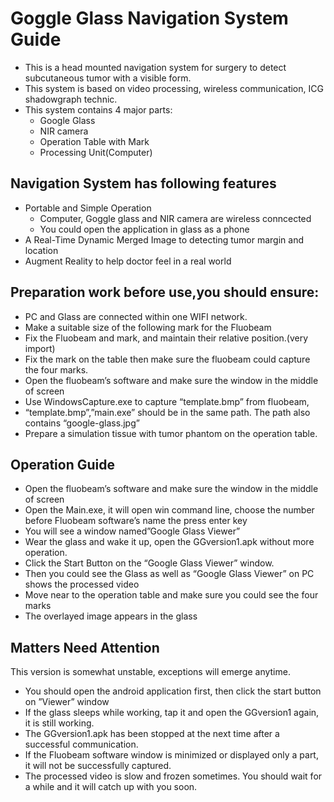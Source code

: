 Goggle Glass Navigation System Guide
===============================
* This is a head mounted navigation system for surgery to detect subcutaneous tumor with a visible form.
* This system is based on video processing, wireless communication, ICG shadowgraph technic.
* This system contains 4 major parts:
   * Google Glass
   * NIR camera
   * Operation Table with Mark
   * Processing Unit(Computer)
   
## Navigation System has following features
* Portable and Simple Operation
    *  Computer, Goggle glass and NIR camera are wireless conncected
    *  You could open the application in glass as a phone
* A Real-Time Dynamic Merged Image to detecting tumor margin and location
* Augment Reality to help doctor feel in a real world

## Preparation work before use,you should ensure:
* PC and Glass are connected within one WIFI network.
* Make a suitable size of the following mark for the Fluobeam 
* Fix the Fluobeam and mark, and maintain their relative position.(very import)
* Fix the mark on the table then make sure the fluobeam could capture the four marks.
* Open the fluobeam’s software and make sure the window in the middle of screen
* Use WindowsCapture.exe to capture “template.bmp” from fluobeam, 
* “template.bmp”,”main.exe” should be in the same path. The path also contains “google-glass.jpg”
* Prepare a simulation tissue with tumor phantom on the operation table.

## Operation Guide
* Open the fluobeam’s software and make sure the window in the middle of screen
* Open the Main.exe, it will open win command line, choose the number before Fluobeam software’s name the press enter     key 
* You will see a window named”Google Glass Viewer”
* Wear the glass and wake it up, open the GGversion1.apk without more operation.
* Click the Start Button on the “Google Glass Viewer” window.
* Then you could see the Glass as well as “Google Glass Viewer” on PC shows the processed video
* Move near to the operation table and make sure you could see the four marks
* The overlayed image appears in the glass 

## Matters Need Attention
 This version is somewhat unstable, exceptions will emerge anytime.
* You should open the android application first, then click the start button on ”Viewer” window
* If the glass sleeps while working, tap it and open the GGversion1 again, it is still working.
* The GGversion1.apk has been stopped at the next time after a successful communication.
* If the Fluobeam software window is minimized or displayed only a part, it will not be successfully captured.
* The processed video is slow and frozen sometimes. You should wait for a while and it will catch up with you soon.


